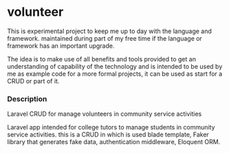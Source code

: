 # volunteer
 This is experimental project to keep me up to day with the language and framework. maintained during part of my free time if the language or framework has an important upgrade. 
 
 The idea is  to make use of all benefits and tools provided to get an understanding of capability of the technology and is intended to be used by me as example code for a more formal projects, it can be used as start for a CRUD or part of it. 

### Description
Laravel CRUD for manage volunteers in community service activities

Laravel app intended for college tutors to manage students in community service activities. this is a CRUD in which is used blade template, Faker library that generates fake data, authentication middleware, Eloquent ORM.

